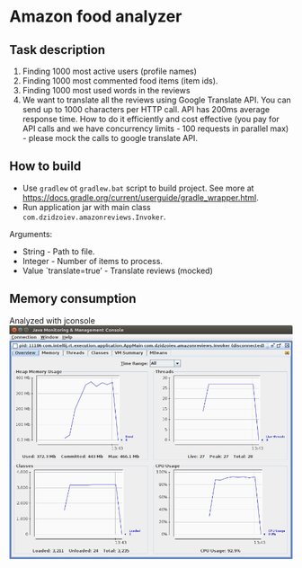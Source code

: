 # Amazon food analyzer

## Task description
1) Finding 1000 most active users (profile names)
2) Finding 1000 most commented food items (item ids).
3) Finding 1000 most used words in the reviews
4) We want to translate all the reviews using Google Translate API. You can send up to 1000 characters per HTTP call. API has 200ms average response time. How to do it efficiently and cost effective (you pay for API calls and we have concurrency limits - 100 requests in parallel max) - please mock the calls to google translate API.

## How to build
* Use `gradlew` ot `gradlew.bat` script to build project. See more at https://docs.gradle.org/current/userguide/gradle_wrapper.html.
* Run application jar with main class `com.dzidzoiev.amazonreviews.Invoker`.

Arguments:
* String - Path to file.
* Integer - Number of items to process.
* Value `translate=true’ - Translate reviews (mocked)
    
## Memory consumption
Analyzed with jconsole
![alt tag](monitor/jconsole.png)